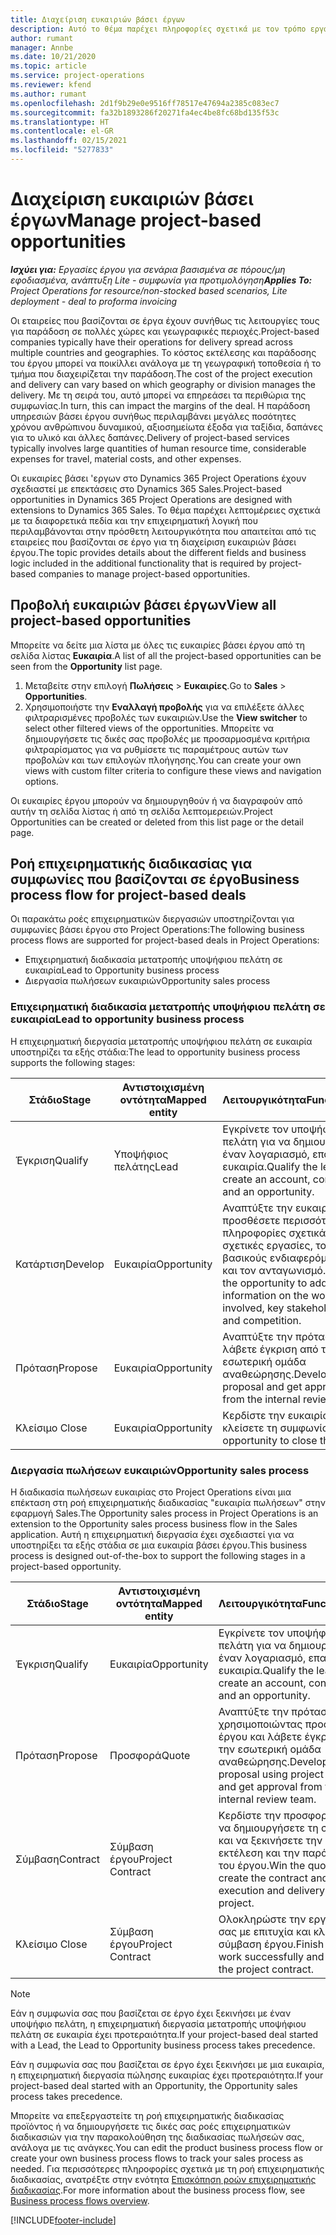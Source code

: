 ```yaml
---
title: Διαχείριση ευκαιριών βάσει έργων
description: Αυτό το θέμα παρέχει πληροφορίες σχετικά με τον τρόπο εργασίας με ευκαιρίες που σχετίζονται με έργα.
author: rumant
manager: Annbe
ms.date: 10/21/2020
ms.topic: article
ms.service: project-operations
ms.reviewer: kfend
ms.author: rumant
ms.openlocfilehash: 2d1f9b29e0e9516ff78517e47694a2385c083ec7
ms.sourcegitcommit: fa32b1893286f20271fa4ec4be8fc68bd135f53c
ms.translationtype: HT
ms.contentlocale: el-GR
ms.lasthandoff: 02/15/2021
ms.locfileid: "5277833"
---
```

# <a name="manage-project-based-opportunities"></a><span data-ttu-id="af3ae-103">Διαχείριση ευκαιριών βάσει έργων</span><span class="sxs-lookup"><span data-stu-id="af3ae-103">Manage project-based opportunities</span></span>

<span data-ttu-id="af3ae-104">_**Ισχύει για:** Εργασίες έργου για σενάρια βασισμένα σε πόρους/μη εφοδιασμένα, ανάπτυξη Lite - συμφωνία για προτιμολόγηση_</span><span class="sxs-lookup"><span data-stu-id="af3ae-104">_**Applies To:** Project Operations for resource/non-stocked based scenarios, Lite deployment - deal to proforma invoicing_</span></span>

<span data-ttu-id="af3ae-105">Οι εταιρείες που βασίζονται σε έργα έχουν συνήθως τις λειτουργίες τους για παράδοση σε πολλές χώρες και γεωγραφικές περιοχές.</span><span class="sxs-lookup"><span data-stu-id="af3ae-105">Project-based companies typically have their operations for delivery spread across multiple countries and geographies.</span></span> <span data-ttu-id="af3ae-106">Το κόστος εκτέλεσης και παράδοσης του έργου μπορεί να ποικίλλει ανάλογα με τη γεωγραφική τοποθεσία ή το τμήμα που διαχειρίζεται την παράδοση.</span><span class="sxs-lookup"><span data-stu-id="af3ae-106">The cost of the project execution and delivery can vary  based on which geography or division manages the delivery.</span></span> <span data-ttu-id="af3ae-107">Με τη σειρά του, αυτό μπορεί να επηρεάσει τα περιθώρια της συμφωνίας.</span><span class="sxs-lookup"><span data-stu-id="af3ae-107">In turn, this can impact the margins of the deal.</span></span> <span data-ttu-id="af3ae-108">Η παράδοση υπηρεσιών βάσει έργου συνήθως περιλαμβάνει μεγάλες ποσότητες χρόνου ανθρώπινου δυναμικού, αξιοσημείωτα έξοδα για ταξίδια, δαπάνες για το υλικό και άλλες δαπάνες.</span><span class="sxs-lookup"><span data-stu-id="af3ae-108">Delivery of project-based services typically involves large quantities of human resource time, considerable expenses for travel, material costs, and other expenses.</span></span>

<span data-ttu-id="af3ae-109">Οι ευκαιρίες βάσει 'εργων στο Dynamics 365 Project Operations έχουν σχεδιαστεί με επεκτάσεις στο Dynamics 365 Sales.</span><span class="sxs-lookup"><span data-stu-id="af3ae-109">Project-based opportunities in Dynamics 365 Project Operations are designed with extensions to Dynamics 365 Sales.</span></span> <span data-ttu-id="af3ae-110">Το θέμα παρέχει λεπτομέρειες σχετικά με τα διαφορετικά πεδία και την επιχειρηματική λογική που περιλαμβάνονται στην πρόσθετη λειτουργικότητα που απαιτείται από τις εταιρείες που βασίζονται σε έργο για τη διαχείριση ευκαιριών βάσει έργου.</span><span class="sxs-lookup"><span data-stu-id="af3ae-110">The topic provides details about the different fields and business logic included in the additional functionality that is required by project-based companies to manage project-based opportunities.</span></span>

## <a name="view-all-project-based-opportunities"></a><span data-ttu-id="af3ae-111">Προβολή ευκαιριών βάσει έργων</span><span class="sxs-lookup"><span data-stu-id="af3ae-111">View all project-based opportunities</span></span>

<span data-ttu-id="af3ae-112">Μπορείτε να δείτε μια λίστα με όλες τις ευκαιρίες βάσει έργου από τη σελίδα λίστας **Ευκαιρία**.</span><span class="sxs-lookup"><span data-stu-id="af3ae-112">A list of all the project-based opportunities can be seen from the **Opportunity** list page.</span></span> 

1. <span data-ttu-id="af3ae-113">Μεταβείτε στην επιλογή **Πωλήσεις** > **Ευκαιρίες**.</span><span class="sxs-lookup"><span data-stu-id="af3ae-113">Go to **Sales** > **Opportunities**.</span></span>
2. <span data-ttu-id="af3ae-114">Χρησιμοποιήστε την **Εναλλαγή προβολής** για να επιλέξετε άλλες φιλτραρισμένες προβολές των ευκαιριών.</span><span class="sxs-lookup"><span data-stu-id="af3ae-114">Use the **View switcher** to select other filtered views of the opportunities.</span></span> <span data-ttu-id="af3ae-115">Μπορείτε να δημιουργήσετε τις δικές σας προβολές με προσαρμοσμένα κριτήρια φιλτραρίσματος για να ρυθμίσετε τις παραμέτρους αυτών των προβολών και των επιλογών πλοήγησης.</span><span class="sxs-lookup"><span data-stu-id="af3ae-115">You can create your own views with custom filter criteria to configure these views and navigation options.</span></span>

<span data-ttu-id="af3ae-116">Οι ευκαιρίες έργου μπορούν να δημιουργηθούν ή να διαγραφούν από αυτήν τη σελίδα λίστας ή από τη σελίδα λεπτομερειών.</span><span class="sxs-lookup"><span data-stu-id="af3ae-116">Project Opportunities can be created or deleted from this list page or the detail page.</span></span>

## <a name="business-process-flow-for-project-based-deals"></a><span data-ttu-id="af3ae-117">Ροή επιχειρηματικής διαδικασίας για συμφωνίες που βασίζονται σε έργο</span><span class="sxs-lookup"><span data-stu-id="af3ae-117">Business process flow for project-based deals</span></span>

<span data-ttu-id="af3ae-118">Οι παρακάτω ροές επιχειρηματικών διεργασιών υποστηρίζονται για συμφωνίες βάσει έργου στο Project Operations:</span><span class="sxs-lookup"><span data-stu-id="af3ae-118">The following business process flows are supported for project-based deals in Project Operations:</span></span>

- <span data-ttu-id="af3ae-119">Επιχειρηματική διαδικασία μετατροπής υποψήφιου πελάτη σε ευκαιρία</span><span class="sxs-lookup"><span data-stu-id="af3ae-119">Lead to Opportunity business process</span></span>
- <span data-ttu-id="af3ae-120">Διεργασία πωλήσεων ευκαιριών</span><span class="sxs-lookup"><span data-stu-id="af3ae-120">Opportunity sales process</span></span>

### <a name="lead-to-opportunity-business-process"></a><span data-ttu-id="af3ae-121">Επιχειρηματική διαδικασία μετατροπής υποψήφιου πελάτη σε ευκαιρία</span><span class="sxs-lookup"><span data-stu-id="af3ae-121">Lead to opportunity business process</span></span> 
<span data-ttu-id="af3ae-122">Η επιχειρηματική διεργασία μετατροπής υποψήφιου πελάτη σε ευκαιρία υποστηρίζει τα εξής στάδια:</span><span class="sxs-lookup"><span data-stu-id="af3ae-122">The lead to opportunity business process supports the following stages:</span></span>

| <span data-ttu-id="af3ae-123">Στάδιο</span><span class="sxs-lookup"><span data-stu-id="af3ae-123">Stage</span></span> | <span data-ttu-id="af3ae-124">Αντιστοιχισμένη οντότητα</span><span class="sxs-lookup"><span data-stu-id="af3ae-124">Mapped entity</span></span> | <span data-ttu-id="af3ae-125">Λειτουργικότητα</span><span class="sxs-lookup"><span data-stu-id="af3ae-125">Functionality</span></span> |
| --- | --- | --- |
| <span data-ttu-id="af3ae-126">Έγκριση</span><span class="sxs-lookup"><span data-stu-id="af3ae-126">Qualify</span></span> | <span data-ttu-id="af3ae-127">Υποψήφιος πελάτης</span><span class="sxs-lookup"><span data-stu-id="af3ae-127">Lead</span></span> | <span data-ttu-id="af3ae-128">Εγκρίνετε τον υποψήφιο πελάτη για να δημιουργήσετε έναν λογαριασμό, επαφή και ευκαιρία.</span><span class="sxs-lookup"><span data-stu-id="af3ae-128">Qualify the lead to create an account, contact, and an opportunity.</span></span> |
| <span data-ttu-id="af3ae-129">Κατάρτιση</span><span class="sxs-lookup"><span data-stu-id="af3ae-129">Develop</span></span> | <span data-ttu-id="af3ae-130">Ευκαιρία</span><span class="sxs-lookup"><span data-stu-id="af3ae-130">Opportunity</span></span> | <span data-ttu-id="af3ae-131">Αναπτύξτε την ευκαιρία για να προσθέσετε περισσότερες πληροφορίες σχετικά με τις σχετικές εργασίες, τους βασικούς ενδιαφερόμενους και τον ανταγωνισμό.</span><span class="sxs-lookup"><span data-stu-id="af3ae-131">Develop the opportunity to add more information on the work involved, key stakeholders, and competition.</span></span> |
| <span data-ttu-id="af3ae-132">Πρόταση</span><span class="sxs-lookup"><span data-stu-id="af3ae-132">Propose</span></span> | <span data-ttu-id="af3ae-133">Ευκαιρία</span><span class="sxs-lookup"><span data-stu-id="af3ae-133">Opportunity</span></span> | <span data-ttu-id="af3ae-134">Αναπτύξτε την πρόταση και λάβετε έγκριση από την εσωτερική ομάδα αναθεώρησης.</span><span class="sxs-lookup"><span data-stu-id="af3ae-134">Develop the proposal and get approval from the internal review team.</span></span> |
| <span data-ttu-id="af3ae-135">Κλείσιμο </span><span class="sxs-lookup"><span data-stu-id="af3ae-135">Close</span></span> | <span data-ttu-id="af3ae-136">Ευκαιρία</span><span class="sxs-lookup"><span data-stu-id="af3ae-136">Opportunity</span></span> | <span data-ttu-id="af3ae-137">Κερδίστε την ευκαιρία για να κλείσετε τη συμφωνία.</span><span class="sxs-lookup"><span data-stu-id="af3ae-137">Win the opportunity to close the deal.</span></span> |

### <a name="opportunity-sales-process"></a><span data-ttu-id="af3ae-138">Διεργασία πωλήσεων ευκαιριών</span><span class="sxs-lookup"><span data-stu-id="af3ae-138">Opportunity sales process</span></span>
<span data-ttu-id="af3ae-139">Η διαδικασία πωλήσεων ευκαιρίας στο Project Operations είναι μια επέκταση στη ροή επιχειρηματικής διαδικασίας "ευκαιρία πωλήσεων" στην εφαρμογή Sales.</span><span class="sxs-lookup"><span data-stu-id="af3ae-139">The Opportunity sales process in Project Operations is an extension to the Opportunity sales process business flow in the Sales application.</span></span> <span data-ttu-id="af3ae-140">Αυτή η επιχειρηματική διεργασία έχει σχεδιαστεί για να υποστηρίξει τα εξής στάδια σε μια ευκαιρία βάσει έργου.</span><span class="sxs-lookup"><span data-stu-id="af3ae-140">This business process is designed out-of-the-box to support the following stages in a project-based opportunity.</span></span>

| <span data-ttu-id="af3ae-141">Στάδιο</span><span class="sxs-lookup"><span data-stu-id="af3ae-141">Stage</span></span> | <span data-ttu-id="af3ae-142">Αντιστοιχισμένη οντότητα</span><span class="sxs-lookup"><span data-stu-id="af3ae-142">Mapped entity</span></span> | <span data-ttu-id="af3ae-143">Λειτουργικότητα</span><span class="sxs-lookup"><span data-stu-id="af3ae-143">Functionality</span></span> |
| --- | --- | --- |
| <span data-ttu-id="af3ae-144">Έγκριση</span><span class="sxs-lookup"><span data-stu-id="af3ae-144">Qualify</span></span> | <span data-ttu-id="af3ae-145">Ευκαιρία</span><span class="sxs-lookup"><span data-stu-id="af3ae-145">Opportunity</span></span> | <span data-ttu-id="af3ae-146">Εγκρίνετε τον υποψήφιο πελάτη για να δημιουργήσετε έναν λογαριασμό, επαφή και ευκαιρία.</span><span class="sxs-lookup"><span data-stu-id="af3ae-146">Qualify the lead to create an account, contact, and an opportunity.</span></span> |
| <span data-ttu-id="af3ae-147">Πρόταση</span><span class="sxs-lookup"><span data-stu-id="af3ae-147">Propose</span></span> | <span data-ttu-id="af3ae-148">Προσφορά</span><span class="sxs-lookup"><span data-stu-id="af3ae-148">Quote</span></span> | <span data-ttu-id="af3ae-149">Αναπτύξτε την πρόταση χρησιμοποιώντας προσφορές έργου και λάβετε έγκριση από την εσωτερική ομάδα αναθεώρησης.</span><span class="sxs-lookup"><span data-stu-id="af3ae-149">Develop the proposal using project quotes and get approval from the internal review team.</span></span> |
| <span data-ttu-id="af3ae-150">Σύμβαση</span><span class="sxs-lookup"><span data-stu-id="af3ae-150">Contract</span></span> | <span data-ttu-id="af3ae-151">Σύμβαση έργου</span><span class="sxs-lookup"><span data-stu-id="af3ae-151">Project Contract</span></span> | <span data-ttu-id="af3ae-152">Κερδίστε την προσφορά για να δημιουργήσετε τη σύμβαση και να ξεκινήσετε την εκτέλεση και την παράδοση του έργου.</span><span class="sxs-lookup"><span data-stu-id="af3ae-152">Win the quote to create the contract and begin execution and delivery on the project.</span></span> |
| <span data-ttu-id="af3ae-153">Κλείσιμο </span><span class="sxs-lookup"><span data-stu-id="af3ae-153">Close</span></span> | <span data-ttu-id="af3ae-154">Σύμβαση έργου</span><span class="sxs-lookup"><span data-stu-id="af3ae-154">Project Contract</span></span> | <span data-ttu-id="af3ae-155">Ολοκληρώστε την εργασία σας με επιτυχία και κλείστε τη σύμβαση έργου.</span><span class="sxs-lookup"><span data-stu-id="af3ae-155">Finish the work successfully and close the project contract.</span></span> |

> [!NOTE]
> <span data-ttu-id="af3ae-156">Εάν η συμφωνία σας που βασίζεται σε έργο έχει ξεκινήσει με έναν υποψήφιο πελάτη, η επιχειρηματική διεργασία μετατροπής υποψήφιου πελάτη σε ευκαιρία έχει προτεραιότητα.</span><span class="sxs-lookup"><span data-stu-id="af3ae-156">If your project-based deal started with a Lead, the Lead to Opportunity business process takes precedence.</span></span>
>
> <span data-ttu-id="af3ae-157">Εάν η συμφωνία σας που βασίζεται σε έργο έχει ξεκινήσει με μια ευκαιρία, η επιχειρηματική διεργασία πώλησης ευκαιρίας έχει προτεραιότητα.</span><span class="sxs-lookup"><span data-stu-id="af3ae-157">If your project-based deal started with an Opportunity, the Opportunity sales process takes precedence.</span></span>

<span data-ttu-id="af3ae-158">Μπορείτε να επεξεργαστείτε τη ροή επιχειρηματικής διαδικασίας προϊόντος ή να δημιουργήσετε τις δικές σας ροές επιχειρηματικών διαδικασιών για την παρακολούθηση της διαδικασίας πωλήσεών σας, ανάλογα με τις ανάγκες.</span><span class="sxs-lookup"><span data-stu-id="af3ae-158">You can edit the product business process flow or create your own business process flows to track your sales process as needed.</span></span> <span data-ttu-id="af3ae-159">Για περισσότερες πληροφορίες σχετικά με τη ροή επιχειρηματικής διαδικασίας, ανατρέξτε στην ενότητα [Επισκόπηση ροών επιχειρηματικής διαδικασίας](https://docs.microsoft.com/dynamics365/customerengagement/on-premises/customize/business-process-flows-overview).</span><span class="sxs-lookup"><span data-stu-id="af3ae-159">For more information about the business process flow, see [Business process flows overview](https://docs.microsoft.com/dynamics365/customerengagement/on-premises/customize/business-process-flows-overview).</span></span>


[!INCLUDE[footer-include](../includes/footer-banner.md)]